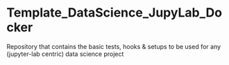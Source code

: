 # Template_DataScience_JupyLab_Docker

Repository that contains the basic tests, hooks & setups to be used for any (jupyter-lab centric) data science project
